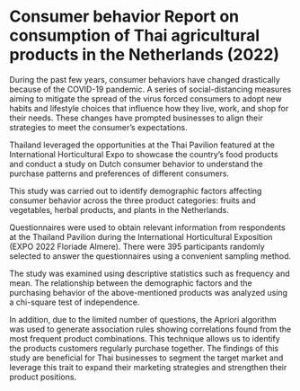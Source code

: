 # Consumer behavior Report on consumption of Thai agricultural products in the Netherlands (2022)

During the past few years, consumer behaviors have changed drastically because of the COVID-19 pandemic. A series of social-distancing measures aiming to mitigate the spread of the virus forced consumers to adopt new habits and lifestyle choices that influence how they live, work, and shop for their needs. These changes have prompted businesses to align their strategies to meet the consumer’s expectations.

Thailand leveraged the opportunities at the Thai Pavilion featured at the International Horticultural Expo to showcase the country’s food products and conduct a study on Dutch consumer behavior to understand the purchase patterns and preferences of different consumers.

This study was carried out to identify demographic factors affecting consumer behavior across the three product categories: fruits and vegetables, herbal products, and plants in the Netherlands.

Questionnaires were used to obtain relevant information from respondents at the Thailand Pavilion during the International Horticultural Exposition (EXPO 2022 Floriade Almere). There were 395 participants randomly selected to answer the questionnaires using a convenient sampling method. 

The study was examined using descriptive statistics such as frequency and mean. The relationship between the demographic factors and the purchasing behavior of the above-mentioned products was analyzed using a chi-square test of independence. 

In addition, due to the limited number of questions, the Apriori algorithm  was used to generate association rules showing correlations found from the most frequent product combinations. This technique allows us to identify the products customers regularly purchase together. The findings of this study are beneficial for Thai businesses to segment the target market and leverage this trait to expand their marketing strategies and strengthen their product positions. 
